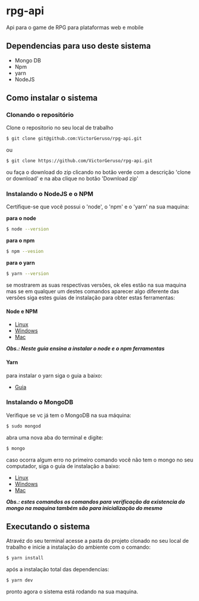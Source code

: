 # rpg-api
Api para o game de RPG para plataformas web e mobile

## Dependencias para uso deste sistema
* Mongo DB
* Npm
* yarn
* NodeJS

## Como instalar o sistema
### Clonando o repositório

Clone o repositorio no seu local de trabalho

```bash
$ git clone git@github.com:VictorGeruso/rpg-api.git
```

ou

```bash
$ git clone https://github.com/VictorGeruso/rpg-api.git
```

ou faça o download do zip clicando no botão verde com a descrição 'clone or download' e na aba clique no botão 'Download zip'

### Instalando o NodeJS e o NPM
Certifique-se que você possui o 'node', o 'npm' e o 'yarn' na sua maquina:

**para o node**
```bash
$ node --version
```
**para o npm**
```bash
$ npm --vesion
```

**para o yarn**
```bash
$ yarn --version
```

se mostrarem as suas respectivas versões, ok eles estão na sua maquina mas se em qualquer um destes comandos aparecer algo diferente das versões siga estes guias de instalação para obter estas ferramentas:

#### Node e NPM
* [Linux](https://medium.com/collabcode/como-instalar-node-js-no-linux-corretamente-ubuntu-debian-elementary-os-729fb4c92f2d)
* [Windows](https://www.devmedia.com.br/como-instalar-o-node-js-npm-e-o-react-no-windows/40329)
* [Mac](http://blog.locaweb.com.br/geral/instalando-node-js-6-x-e-npm-no-mac-os-x-com-homebrew/)

***Obs.: Neste guia ensina a instalar o node e o npm ferramentas***

#### Yarn
para instalar o yarn siga o guia a baixo:

* [Guia](https://yarnpkg.com/pt-BR/docs/install#debian-stable)

### Instalando o MongoDB

Verifique se vc já tem o MongoDB na sua máquina:

```bash
$ sudo mongod
```
abra uma nova aba do terminal e digite:

```bash
$ mongo
```

caso ocorra algum erro no primeiro comando você não tem o mongo no seu computador, siga o guia de instalação a baixo:

* [Linux](https://www.digitalocean.com/community/tutorials/como-instalar-o-mongodb-no-ubuntu-16-04-pt)
* [Windows](https://medium.com/@NetoVieiraLeo/instalando-e-configurando-o-mongodb-no-windows-b1d4e1e58911)
* [Mac](https://www.oficinadanet.com.br/post/13367-instalando-mongodb-no-mac-os-x)

***Obs.: estes comandos os comandos para verificação da existencia do mongo na maquina também são para inicialização do mesmo***

## Executando o sistema
Atravéz do seu terminal acesse a pasta do projeto clonado no seu local de trabalho e inicie a instalação do ambiente com o comando:

```bash
$ yarn install
```

após a instalação total das dependencias:

```bash
$ yarn dev
```

pronto agora o sistema está rodando na sua maquina.